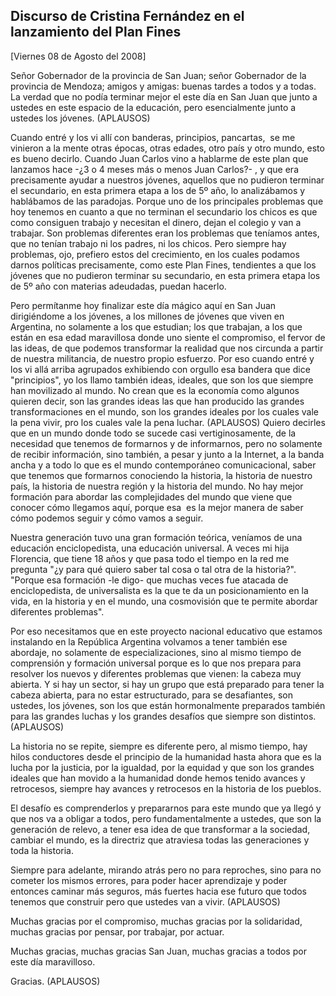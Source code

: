 Discurso de Cristina Fernández en el lanzamiento del Plan Fines
---------------------------------------------------------------

[Viernes 08 de Agosto del 2008]

Señor Gobernador de la provincia de San Juan; señor Gobernador de la
provincia de Mendoza; amigos y amigas: buenas tardes a todos y a todas.
La verdad que no podía terminar mejor el este día en San Juan que junto
a ustedes en este espacio de la educación, pero esencialmente junto a
ustedes los jóvenes. (APLAUSOS)

Cuando entré y los vi allí con banderas, principios, pancartas,  se me
vinieron a la mente otras épocas, otras edades, otro país y otro mundo,
esto es bueno decirlo. Cuando Juan Carlos vino a hablarme de este plan
que lanzamos hace -¿3 o 4 meses más o menos Juan Carlos?- , y que era
precisamente ayudar a nuestros jóvenes, aquellos que no pudieron
terminar el secundario, en esta primera etapa a los de 5º año, lo
analizábamos y hablábamos de las paradojas. Porque uno de los
principales problemas que hoy tenemos en cuanto a que no terminan el
secundario los chicos es que como consiguen trabajo y necesitan el
dinero, dejan el colegio y van a trabajar. Son problemas diferentes eran
los problemas que teníamos antes, que no tenían trabajo ni los padres,
ni los chicos. Pero siempre hay problemas, ojo, prefiero estos del
crecimiento, en los cuales podamos darnos políticas precisamente, como
este Plan Fines, tendientes a que los jóvenes que no pudieron terminar
su secundario, en esta primera etapa los de 5º año con materias
adeudadas, puedan hacerlo.

Pero permítanme hoy finalizar este día mágico aquí en San Juan
dirigiéndome a los jóvenes, a los millones de jóvenes que viven en
Argentina, no solamente a los que estudian; los que trabajan, a los que
están en esa edad maravillosa donde uno siente el compromiso, el fervor
de las ideas, de que podemos transformar la realidad que nos circunda a
partir de nuestra militancia, de nuestro propio esfuerzo. Por eso cuando
entré y los vi allá arriba agrupados exhibiendo con orgullo esa bandera
que dice "principios", yo los llamo también ideas, ideales, que son los
que siempre han movilizado al mundo. No crean que es la economía como
algunos quieren decir, son las grandes ideas las que han producido las
grandes transformaciones en el mundo, son los grandes ideales por los
cuales vale la pena vivir, pro los cuales vale la pena luchar.
(APLAUSOS) Quiero decirles que en un mundo donde todo se sucede casi
vertiginosamente, de la necesidad que tenemos de formarnos y de
informarnos, pero no solamente de recibir información, sino también, a
pesar y junto a la Internet, a la banda ancha y a todo lo que es el
mundo contemporáneo comunicacional, saber que tenemos que formarnos
conociendo la historia, la historia de nuestro país, la historia de
nuestra región y la historia del mundo. No hay mejor formación para
abordar las complejidades del mundo que viene que conocer cómo llegamos
aquí, porque esa  es la mejor manera de saber cómo podemos seguir y cómo
vamos a seguir.

Nuestra generación tuvo una gran formación teórica, veníamos de una
educación enciclopedista, una educación universal. A veces mi hija
Florencia, que tiene 18 años y que pasa todo el tiempo en la red me
pregunta "¿y para qué quiero saber tal cosa o tal otra de la historia?".
"Porque esa formación -le digo- que muchas veces fue atacada de
enciclopedista, de universalista es la que te da un posicionamiento en
la vida, en la historia y en el mundo, una cosmovisión que te permite
abordar diferentes problemas".

Por eso necesitamos que en este proyecto nacional educativo que estamos
instalando en la República Argentina volvamos a tener también ese
abordaje, no solamente de especializaciones, sino al mismo tiempo de
comprensión y formación universal porque es lo que nos prepara para
resolver los nuevos y diferentes problemas que vienen: la cabeza muy
abierta. Y si hay un sector, si hay un grupo que está preparado para
tener la cabeza abierta, para no estar estructurado, para se
desafiantes, son ustedes, los jóvenes, son los que están hormonalmente
preparados también para las grandes luchas y los grandes desafíos que
siempre son distintos. (APLAUSOS)

La historia no se repite, siempre es diferente pero, al mismo tiempo,
hay hilos conductores desde el principio de la humanidad hasta ahora que
es la lucha por la justicia, por la igualdad, por la equidad y que son
los grandes ideales que han movido a la humanidad donde hemos tenido
avances y retrocesos, siempre hay avances y retrocesos en la historia de
los pueblos.

El desafío es comprenderlos y prepararnos para este mundo que ya llegó y
que nos va a obligar a todos, pero fundamentalmente a ustedes, que son
la generación de relevo, a tener esa idea de que transformar a la
sociedad, cambiar el mundo, es la directriz que atraviesa todas las
generaciones y toda la historia.

Siempre para adelante, mirando atrás pero no para reproches, sino para
no cometer los mismos errores, para poder hacer aprendizaje y poder
entonces caminar más seguros, más fuertes hacia ese futuro que todos
tenemos que construir pero que ustedes van a vivir. (APLAUSOS)

Muchas gracias por el compromiso, muchas gracias por la solidaridad,
muchas gracias por pensar, por trabajar, por actuar.

Muchas gracias, muchas gracias San Juan, muchas gracias a todos por este
día maravilloso.

Gracias. (APLAUSOS)  

 
